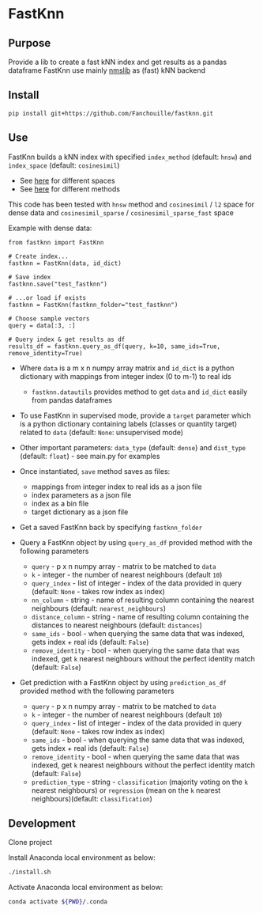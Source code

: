 # FastKnn

## Purpose
Provide a lib to create a fast kNN index and get results as a pandas dataframe
FastKnn use mainly [nmslib](https://github.com/nmslib/nmslib/) as (fast) kNN backend


## Install
`pip install git+https://github.com/Fanchouille/fastknn.git`

## Use
FastKnn builds a kNN index with specified `index_method` (default: `hnsw`) 
and `index_space` (default: `cosinesimil`)
- See [here](https://github.com/nmslib/nmslib/blob/master/manual/spaces.md) for different spaces
- See [here](https://github.com/nmslib/nmslib/blob/master/manual/methods.md) for different methods

This code has been tested with `hnsw` method and `cosinesimil` / `l2` space for dense data and `cosinesimil_sparse` / `cosinesimil_sparse_fast` space

Example with dense data:
    
    from fastknn import FastKnn
    
    # Create index...
    fastknn = FastKnn(data, id_dict)
    
    # Save index
    fastknn.save("test_fastknn")
    
    # ...or load if exists
    fastknn = FastKnn(fastknn_folder="test_fastknn")

    # Choose sample vectors
    query = data[:3, :]

    # Query index & get results as df
    results_df = fastknn.query_as_df(query, k=10, same_ids=True, remove_identity=True)

- Where `data` is a m x n numpy array matrix and `id_dict` is a python dictionary with mappings from integer index (0 to m-1) to real ids
    - `fastknn.datautils` provides method to get `data` and `id_dict` easily from pandas dataframes
    
- To use FastKnn in supervised mode, provide a `target` parameter which is a python dictionary containing labels (classes or quantity target) related to `data` (default: `None`: unsupervised mode)
    
- Other important parameters:  `data_type` (default: `dense`) and `dist_type` (default: `float`) - see main.py for examples

- Once instantiated, `save` method saves as files:
    - mappings from integer index to real ids as a json file
    - index parameters as a json file
    - index as a bin file
    - target dictionary as a json file
    
- Get a saved FastKnn back by specifying `fastknn_folder`

- Query a FastKnn object by using `query_as_df` provided method with the following parameters 
    - `query` - p x n numpy array - matrix to be matched to `data`
    - `k` - integer - the number of nearest neighbours (default `10`)
    - `query_index` - list of integer - index of the data provided in query (default: `None` - takes row index as index)
    - `nn_column` - string - name of resulting column containing the nearest neighbours (default: `nearest_neighbours`)
    - `distance_column` - string - name of resulting column containing the distances to nearest neighbours (default: `distances`)
    - `same_ids` - bool - when querying the same data that was indexed, gets index + real ids (default: `False`)
    - `remove_identity` - bool - when querying the same data that was indexed, get `k` nearest neighbours without the perfect identity match (default: `False`)

- Get prediction with a FastKnn object by using `prediction_as_df` provided method with the following parameters 
    - `query` - p x n numpy array - matrix to be matched to `data`
    - `k` - integer - the number of nearest neighbours (default `10`)
    - `query_index` - list of integer - index of the data provided in query (default: `None` - takes row index as index)
    - `same_ids` - bool - when querying the same data that was indexed, gets index + real ids (default: `False`)
    - `remove_identity` - bool - when querying the same data that was indexed, get `k` nearest neighbours without the perfect identity match (default: `False`)
    - `prediction_type` - string - `classification` (majority voting on the `k` nearest neighbours) or `regression` (mean on the `k` nearest neighbours)(default: `classification`)

## Development
Clone project

Install Anaconda local environment as below:
```bash
./install.sh
```

Activate Anaconda local environment as below:

```bash
conda activate ${PWD}/.conda
```
